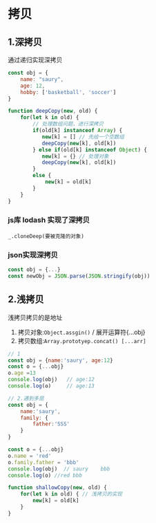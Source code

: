 # 拷贝

## 1.深拷贝

通过递归实现深拷贝

```js
const obj = {
    name: "saury",
    age: 12,
    hobby: ['basketball', 'soccer']
}

function deepCopy(new, old) {
    for(let k in old) {
        // 处理数组问题，进行深拷贝
        if(old[k] instanceof Array) {
           new[k] = [] // 先给一个空数组
           deepCopy(new[k], old[k]) 
        } else if(old[k] instanceof Object) {
           new[k] = {} // 处理对象
           deepCopy(new[k], old[k]) 
        } 
        else {
            new[k] = old[k]
        }
    }
}
```

### js库 lodash 实现了深拷贝

`_.cloneDeep(要被克隆的对象)`

### json实现深拷贝

```js
const obj = {...}
const newObj = JSON.parse(JSON.stringify(obj))
```

## 2.浅拷贝

浅拷贝拷贝的是地址

1. 拷贝对象:`Object.assgin()` / 展开运算符{...obj}
2. 拷贝数组:`Array.prototyep.concat() [...arr]`

```js
// 1
const obj = {name:'saury', age:12}
const o = {...obj}
o.age =13
console.log(obj)   // age:12
console.log(o)     // age:13

// 2.遇到多层
const obj = {
    name:'saury',
    family: {
        father:'SSS'
    }
}

const o = {...obj}
o.name = 'red'
o.family.father = 'bbb'
console.log(obj)  // saury    bbb
console.log(o) //red bbb

function shallowCopy(new, old) {
    for(let k in old) { // 浅拷贝的实现
        new[k] = old[k]
    }
}
```